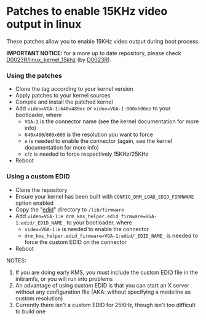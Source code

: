 # Patches to enable 15KHz video output in linux
These patches allow you to enable 15KHz video output during boot process.

**IMPORTANT NOTICE:** for a more up to date repository, please check [D0023R/linux_kernel_15khz](https://github.com/D0023R/linux_kernel_15khz) (by [D0023R](https://github.com/D0023R)).


### Using the patches
* Clone the tag according to your kernel version
* Apply patches to your kernel sources
* Compile and install the patched kernel
* Add `video=VGA-1:640x480ec` or `video=VGA-1:800x600ez` to your bootloader, where
  * `VGA-1` is the connector name (see the kernel documentation for more info)
  * `640x480`/`800x600` is the resolution you want to force
  * `e` is needed to enable the connector (again, see the kernel documentation for more info)
  * `c`/`z` is needed to force respectively 15KHz/25KHz
* Reboot


### Using a custom EDID
* Clone the repository
* Ensure your kernel has been built with `CONFIG_DRM_LOAD_EDID_FIRMWARE` option enabled
* Copy the "[edid](edid)" directory to `/lib/firmware`
* Add `video=VGA-1:e drm_kms_helper.edid_firmware=VGA-1:edid/_EDID_NAME_` to your bootloader, where
  * `video=VGA-1:e` is needed to enable the connector
  * `drm_kms_helper.edid_firmware=VGA-1:edid/_EDID_NAME_` is needed to force the custom EDID on the connector
* Reboot

NOTES:

1. If you are doing early KMS, you must include the custom EDID file in the initramfs, or you will run into problems
2. An advantage of using custom EDID is that you can start an X server without any configuration file (AKA: without specifying a modeline as custom resolution)
3. Currently there isn't a custom EDID for 25KHz, though isn't too difficult to build one

